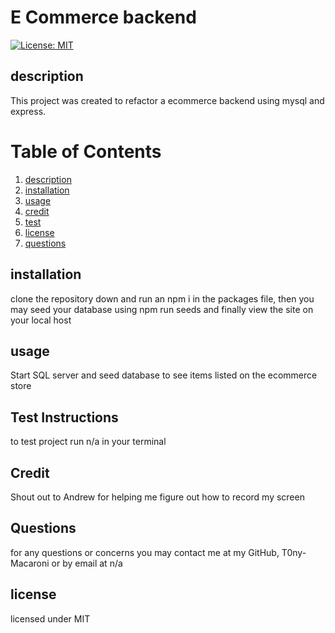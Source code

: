# E Commerce backend

[![License: MIT](https://img.shields.io/badge/License-MIT-yellow.svg)](https://opensource.org/licenses/MIT)

## description

This project was created to refactor a ecommerce backend using mysql and express.

# Table of Contents

1. [description](##description)
2. [installation](##installation)
3. [usage](##usage)
4. [credit](##credit)
5. [test](##test)
6. [license](##license)
7. [questions](##questions)

## installation

clone the repository down and run an npm i in the packages file, then you may seed your database using npm run seeds and finally view the site on your local host

## usage

Start SQL server and seed database to see items listed on the ecommerce store

## Test Instructions

to test project run n/a in your terminal

## Credit

Shout out to Andrew for helping me figure out how to record my screen

## Questions

for any questions or concerns you may contact me at my GitHub, T0ny-Macaroni or by email at n/a

## license

licensed under MIT
